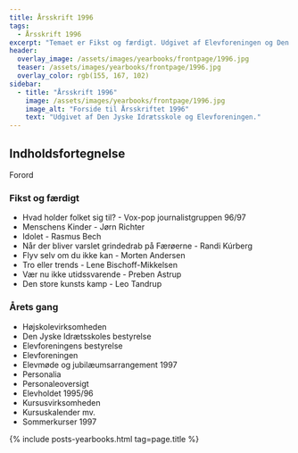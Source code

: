 ```yaml
---
title: Årsskrift 1996
tags:
  - Årsskrift 1996
excerpt: "Temaet er Fikst og færdigt. Udgivet af Elevforeningen og Den Jyske Idrætsskole."
header:
  overlay_image: /assets/images/yearbooks/frontpage/1996.jpg
  teaser: /assets/images/yearbooks/frontpage/1996.jpg
  overlay_color: rgb(155, 167, 102)
sidebar:
  - title: "Årsskrift 1996"
    image: /assets/images/yearbooks/frontpage/1996.jpg
    image_alt: "Forside til Årsskriftet 1996"
    text: "Udgivet af Den Jyske Idrætsskole og Elevforeningen."
---
```


## Indholdsfortegnelse

Forord

### Fikst og færdigt

- Hvad holder folket sig til? - Vox-pop journalistgruppen 96/97
- Menschens Kinder - Jørn Richter
- Idolet - Rasmus Bech
- Når der bliver varslet grindedrab på Færøerne - Randi Kúrberg
- Flyv selv om du ikke kan - Morten Andersen
- Tro eller trends - Lene Bischoff-Mikkelsen
- Vær nu ikke utidssvarende - Preben Astrup
- Den store kunsts kamp - Leo Tandrup

### Årets gang

- Højskolevirksomheden
- Den Jyske Idrætsskoles bestyrelse
- Elevforeningens bestyrelse
- Elevforeningen
- Elevmøde og jubilæumsarrangement 1997
- Personalia
- Personaleoversigt
- Elevholdet 1995/96
- Kursusvirksomheden
- Kursuskalender mv.
- Sommerkurser 1997

{% include posts-yearbooks.html tag=page.title %}

